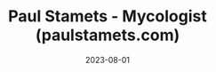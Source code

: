 ---
title: "Paul Stamets - Mycologist (paulstamets.com)"
cc-type: bookmark
bookmark: "https://paulstamets.com/"
date: 2023-08-01
permalink: /:title/
tags:
  - Paul Stamets
  - microdosing
  - psilocybin 
  - psychedelic
  - bookmark
---